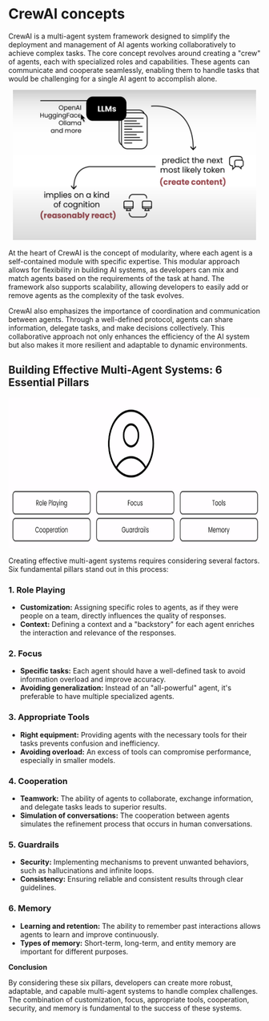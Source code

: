 # CrewAI concepts

CrewAI is a multi-agent system framework designed to simplify the deployment and management of AI agents working collaboratively to achieve complex tasks. The core concept revolves around creating a "crew" of agents, each with specialized roles and capabilities. These agents can communicate and cooperate seamlessly, enabling them to handle tasks that would be challenging for a single AI agent to accomplish alone.

<p align="center">
<img src="images/concept.jpg" height="300"> 
</p>

At the heart of CrewAI is the concept of modularity, where each agent is a self-contained module with specific expertise. This modular approach allows for flexibility in building AI systems, as developers can mix and match agents based on the requirements of the task at hand. The framework also supports scalability, allowing developers to easily add or remove agents as the complexity of the task evolves.

CrewAI also emphasizes the importance of coordination and communication between agents. Through a well-defined protocol, agents can share information, delegate tasks, and make decisions collectively. This collaborative approach not only enhances the efficiency of the AI system but also makes it more resilient and adaptable to dynamic environments.


## Building Effective Multi-Agent Systems: 6 Essential Pillars

<p align="center">
<img src="images/agents_1.png" height="300"> 
</p>

Creating effective multi-agent systems requires considering several factors. Six fundamental pillars stand out in this process:

### 1. Role Playing
* **Customization:** Assigning specific roles to agents, as if they were people on a team, directly influences the quality of responses.
* **Context:** Defining a context and a "backstory" for each agent enriches the interaction and relevance of the responses.

### 2. Focus
* **Specific tasks:** Each agent should have a well-defined task to avoid information overload and improve accuracy.
* **Avoiding generalization:** Instead of an "all-powerful" agent, it's preferable to have multiple specialized agents.

### 3. Appropriate Tools
* **Right equipment:** Providing agents with the necessary tools for their tasks prevents confusion and inefficiency.
* **Avoiding overload:** An excess of tools can compromise performance, especially in smaller models.

### 4. Cooperation
* **Teamwork:** The ability of agents to collaborate, exchange information, and delegate tasks leads to superior results.
* **Simulation of conversations:** The cooperation between agents simulates the refinement process that occurs in human conversations.

### 5. Guardrails
* **Security:** Implementing mechanisms to prevent unwanted behaviors, such as hallucinations and infinite loops.
* **Consistency:** Ensuring reliable and consistent results through clear guidelines.

### 6. Memory
* **Learning and retention:** The ability to remember past interactions allows agents to learn and improve continuously.
* **Types of memory:** Short-term, long-term, and entity memory are important for different purposes.

**Conclusion**

By considering these six pillars, developers can create more robust, adaptable, and capable multi-agent systems to handle complex challenges. The combination of customization, focus, appropriate tools, cooperation, security, and memory is fundamental to the success of these systems.